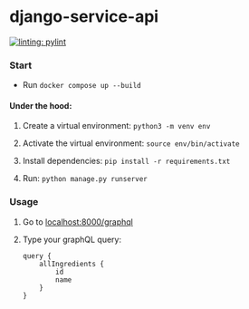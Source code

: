 # django-service-api 

[![linting: pylint](https://img.shields.io/badge/linting-pylint-yellowgreen)](https://github.com/pylint-dev/pylint)


### Start

* Run `docker compose up --build`


#### Under the hood: 

1. Create a virtual environment: `python3 -m venv env`

2. Activate the virtual environment:  `source env/bin/activate`

3. Install dependencies:  `pip install -r requirements.txt`

4. Run:  `python manage.py runserver`
 
### Usage
   
1. Go to [localhost:8000/graphql](http://localhost:8000/graphql)
   
2. Type your graphQL query:

    ```
    query {
        allIngredients {
            id
            name
        }
    }
    ```


